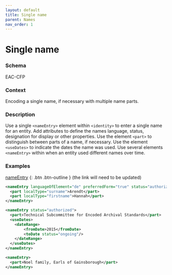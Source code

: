 ```yaml
---
layout: default
title: Single name
parent: Names
nav_order: 1
---
```


# Single name
### Schema
EAC-CFP
### Context
Encoding a single name, if necessary with multiple name parts.
### Description
Use a single `<nameEntry>` element within `<identity>` to enter a single name for an entity. Add attributes to define the names language, status, designation for display or other properties. 
Use the element `<part>` to distinguish between parts of a name, if necessary.
Use the element `<useDates>` to indicate the dates the name was used.
Use several elements `<nameEntry>` within <identity> when an entity used different names over time.

### Examples
[nameEntry](https://eac.staatsbibliothek-berlin.de/schema/taglibrary/cpfTagLibrary2021Draft_EN.html#elem-nameEntry)
{: .btn .btn-outline }
(the link will need to be updated)


```xml
<nameEntry languageOfElement="de" preferredForm="true" status="authorized">
  <part localType="surname">Arendt</part>
  <part localType="firstname">Hannah</part>
</nameEntry>
```

```xml
<nameEntry status="authorized">
  <part>Technical Subcommittee for Encoded Archival Standards</part>
  <useDates>
    <dateRange>
        <fromDate>2015</fromDate>
        <toDate status="ongoing"/>
    </dateRange>
  </useDates>
</nameEntry>
```

```xml
<nameEntry>
  <part>Noel family, Earls of Gainsborough</part>
</nameEntry>
```
